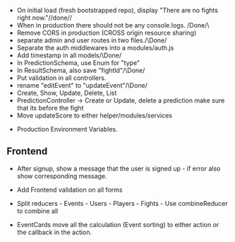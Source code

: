 - On initial load (fresh bootstrapped repo), display "There are no fights right now."//done//
- When in production there should not be any console.logs. \/Done/\
- Remove CORS in production (CROSS origin resource sharing)
- separate admin and user routes in two files./\Done\/
- Separate the auth middlewares into a modules/auth.js
- Add timestamp in all models/\Done\/
- In PredictionSchema, use Enum for "type"
- In ResultSchema, also save "fightId"/\Done\/
- Put validation in all controllers.
- rename "editEvent" to "updateEvent"/\Done\/
- Create, Show, Update, Delete, List
- PredictionController -> Create or Update, delete a prediction make sure that its before the fight
- Move updateScore to either helper/modules/services

* Production Environment Variables.

## Frontend

- After signup, show a message that the user is signed up - if error also show corresponding message.
- Add Frontend validation on all forms

- Split reducers - Events - Users - Players - Fights - Use combineReducer to combine all

- EventCards move all the calculation (Event sorting) to either action or the callback in the action.
